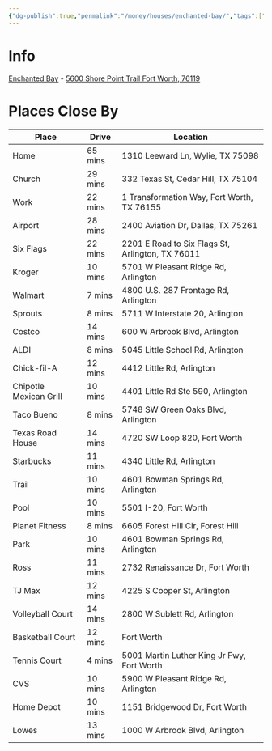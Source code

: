 ```yaml
---
{"dg-publish":true,"permalink":"/money/houses/enchanted-bay/","tags":["homes2023"],"created":"Jun 12, 2023, 8:28 PM","updated":""}
---
```



# Info

[Enchanted Bay](https://legendhomeshouston.com/communities/enchanted-bay) - [5600 Shore Point Trail
Fort Worth, 76119](https://goo.gl/maps/SBtgWb2QddRXCfzMA)

# Places Close By

| Place                  | Drive   | Location                                         |
|------------------------|---------|--------------------------------------------------|
| Home                   | 65 mins | 1310 Leeward Ln, Wylie, TX 75098                 |
| Church                 | 29 mins | 332 Texas St, Cedar Hill, TX 75104               |
| Work                   | 22 mins | 1 Transformation Way, Fort Worth, TX 76155       |
| Airport                | 28 mins | 2400 Aviation Dr, Dallas, TX 75261               |
| Six Flags              | 22 mins | 2201 E Road to Six Flags St, Arlington, TX 76011 |
| Kroger                 | 10 mins | 5701 W Pleasant Ridge Rd, Arlington              |
| Walmart                | 7 mins  | 4800 U.S. 287 Frontage Rd, Arlington             |
| Sprouts                | 8 mins  | 5711 W Interstate 20, Arlington                  |
| Costco                 | 14 mins | 600 W Arbrook Blvd, Arlington                    |
| ALDI                   | 8 mins  | 5045 Little School Rd, Arlington                 |
| Chick-fil-A            | 12 mins | 4412 Little Rd, Arlington                        |
| Chipotle Mexican Grill | 10 mins | 4401 Little Rd Ste 590, Arlington                |
| Taco Bueno             | 8 mins  | 5748 SW Green Oaks Blvd, Arlington               |
| Texas Road House       | 14 mins | 4720 SW Loop 820, Fort Worth                     |
| Starbucks              | 11 mins | 4340 Little Rd, Arlington                        |
| Trail                  | 10 mins | 4601 Bowman Springs Rd, Arlington                |
| Pool                   | 10 mins | 5501 I-20, Fort Worth                            |
| Planet Fitness         | 8 mins  | 6605 Forest Hill Cir, Forest Hill                |
| Park                   | 10 mins | 4601 Bowman Springs Rd, Arlington                |
| Ross                   | 11 mins | 2732 Renaissance Dr, Fort Worth                  |
| TJ Max                 | 12 mins | 4225 S Cooper St, Arlington                      |
| Volleyball Court       | 14 mins | 2800 W Sublett Rd, Arlington                     |
| Basketball Court       | 12 mins | Fort Worth                                       |
| Tennis Court           | 4 mins  | 5001 Martin Luther King Jr Fwy, Fort Worth       |
| CVS                    | 10 mins | 5900 W Pleasant Ridge Rd, Arlington              |
| Home Depot             | 10 mins | 1151 Bridgewood Dr, Fort Worth                   |
| Lowes                  | 13 mins | 1000 W Arbrook Blvd, Arlington                   |
